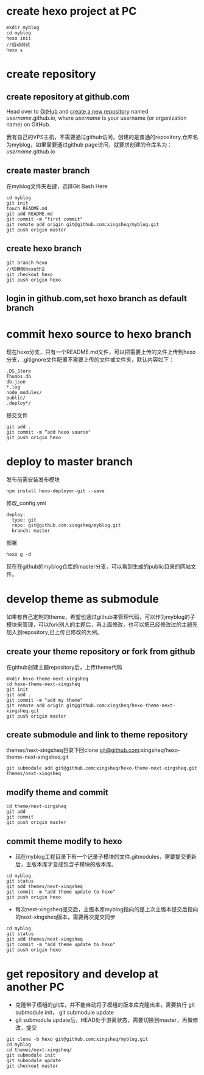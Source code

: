 # create hexo project at PC

```
mkdir myblog
cd myblog
hexo init
//启动测试
hexo s
```

# create repository

## create repository at github.com

Head over to [GitHub](https://github.com/) and [create a new repository](https://github.com/new) named *username*.github.io, where *username* is your username (or organization name) on GitHub.

我有自己的VPS主机，不需要通过github访问，创建的是普通的repository,仓库名为myblog，如果需要通过github page访问，就要求创建的仓库名为： *username*.github.io

## create master branch

在myblog文件夹右键，选择Git Bash Here

```
cd myblog
git init
touch README.md
git add README.md
git commit -m "first commit"
git remote add origin git@github.com:xingsheq/myblog.git
git push origin master
```

## create hexo branch

```
git branch hexo
//切换到hexo分支
git checkout hexo
git push origin hexo
```

## login in github.com,set hexo branch as default branch

# commit hexo source to hexo branch

现在hexo分支，只有一个README.md文件，可以把需要上传的文件上传到hexo分支，.gitignore文件配置不需要上传的文件或文件夹，默认内容如下：

```
.DS_Store
Thumbs.db
db.json
*.log
node_modules/
public/
.deploy*/
```

提交文件

```
git add .
git commit -m “add hexo source"
git push origin hexo
```



# deploy to master branch

发布前需安装发布模块

```
npm install hexo-deployer-git --save
```

修改_config.yml

```
deploy:
  type: git  
  repo: git@github.com:xingsheq/myblog.git
  branch: master
```

部署

```
hexo g -d
```

现在在github的myblog仓库的master分支，可以看到生成的public目录的网站文件。

# develop theme as submodule

如果有自己定制的theme，希望也通过github来管理代码，可以作为myblog的子模块来管理，可以fork别人的主题后，再上面修改，也可以把已经修改过的主题先加入到repository,已上传已修改的为例。

## create your theme repository or fork from github

在github创建主题repository后，上传theme代码

```
mkdir hexo-theme-next-xingsheq
cd hexo-theme-next-xingsheq
git init
git add .
git commit -m "add my theme"
git remote add origin git@github.com:xingsheq/hexo-theme-next-xingsheq.git
git push origin master
```

## create submodule and link to theme repository

themes/next-xingsheq目录下回clone git@github.com:xingsheq/hexo-theme-next-xingsheq.git

```
git submodule add git@github.com:xingsheq/hexo-theme-next-xingsheq.git themes/next-xingsheq
```

## modify theme and commit

```
cd theme/next-xingsheq 
git add
git commit
git push origin master
```

## commit theme modify to hexo

- 现在myblog工程目录下有一个记录子模块的文件.gitmodules，需要提交更新后，主版本库才变成包含子模块的版本库。

```
cd myblog
git status
git add themes/next-xingsheq
git commit -m "add theme update to hexo"
git push origin hexo
```

- 每次next-xingsheq提交后，主版本库myblog指向的是上次主版本提交后指向的next-xingsheq版本，需要再次提交同步

```
cd myblog
git status
git add themes/next-xingsheq
git commit -m "add theme update to hexo"
git push origin hexo
```

# get repository and develop at another PC  

- 克隆带子模组的git库，并不能自动将子模组的版本库克隆出来，需要执行 git submodule init，
  git submodule update
- git submodule update后，HEAD处于游离状态，需要切换到master，再做修改，提交

```
git clone -b hexo git@github.com:xingsheq/myblog.git
cd myblog
cd themes/next-xingsheq/
git submodule init
git submodule update
git checkout master
```





